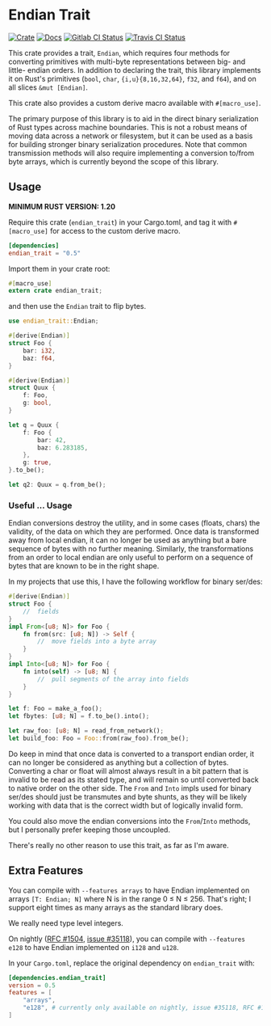 # Endian Trait

[![Crate][crate_svg]][crate]
[![Docs][docs_svg]][docs]
[![Gitlab CI Status][gitlab_svg]][gitlab]
[![Travis CI Status][travis_svg]][travis]

This crate provides a trait, `Endian`, which requires four methods for
converting primitives with multi-byte representations between big- and little-
endian orders. In addition to declaring the trait, this library implements it on
Rust's primitives (`bool`, `char`, `{i,u}{8,16,32,64}`, `f32`, and `f64`), and
on all slices `&mut [Endian]`.

This crate also provides a custom derive macro available with `#[macro_use]`.

The primary purpose of this library is to aid in the direct binary serialization
of Rust types across machine boundaries. This is not a robust means of moving
data across a network or filesystem, but it can be used as a basis for building
stronger binary serialization procedures. Note that common transmission methods
will also require implementing a conversion to/from byte arrays, which is
currently beyond the scope of this library.

## Usage

**MINIMUM RUST VERSION: 1.20**

Require this crate (`endian_trait`) in your Cargo.toml, and tag it with
`#[macro_use]` for access to the custom derive macro.

```toml
[dependencies]
endian_trait = "0.5"
```

Import them in your crate root:

```rust
#[macro_use]
extern crate endian_trait;
```

and then use the `Endian` trait to flip bytes.

```rust
use endian_trait::Endian;

#[derive(Endian)]
struct Foo {
    bar: i32,
    baz: f64,
}

#[derive(Endian)]
struct Quux {
    f: Foo,
    g: bool,
}

let q = Quux {
    f: Foo {
        bar: 42,
        baz: 6.283185,
    },
    g: true,
}.to_be();

let q2: Quux = q.from_be();
```

### Useful ... Usage

Endian conversions destroy the utility, and in some cases (floats, chars) the
validity, of the data on which they are performed. Once data is transformed
away from local endian, it can no longer be used as anything but a bare sequence
of bytes with no further meaning. Similarly, the transformations from an order
to local endian are only useful to perform on a sequence of bytes that are known
to be in the right shape.

In my projects that use this, I have the following workflow for binary ser/des:

```rust
#[derive(Endian)]
struct Foo {
    //  fields
}
impl From<[u8; N]> for Foo {
    fn from(src: [u8; N]) -> Self {
        //  move fields into a byte array
    }
}
impl Into<[u8; N]> for Foo {
    fn into(self) -> [u8; N] {
        //  pull segments of the array into fields
    }
}

let f: Foo = make_a_foo();
let fbytes: [u8; N] = f.to_be().into();

let raw_foo: [u8; N] = read_from_network();
let build_foo: Foo = Foo::from(raw_foo).from_be();
```

Do keep in mind that once data is converted to a transport endian order, it can
no longer be considered as anything but a collection of bytes. Converting a char
or float will almost always result in a bit pattern that is invalid to be read
as its stated type, and will remain so until converted back to native order on
the other side. The `From` and `Into` impls used for binary ser/des should just
be transmutes and byte shunts, as they will be likely working with data that is
the correct width but of logically invalid form.

You could also move the endian conversions into the `From`/`Into` methods, but I
personally prefer keeping those uncoupled.

There's really no other reason to use this trait, as far as I'm aware.

## Extra Features

You can compile with `--features arrays` to have Endian implemented on arrays
`[T: Endian; N]` where N is in the range 0 ≤ N ≤ 256. That's right; I support
eight times as many arrays as the standard library does.

We really need type level integers.

On nightly ([RFC #1504][0], [issue #35118][1]), you can compile with
`--features e128` to have Endian implemented on `i128` and `u128`.

In your `Cargo.toml`, replace the original dependency on `endian_trait` with:

```toml
[dependencies.endian_trait]
version = 0.5
features = [
    "arrays",
    "e128", # currently only available on nightly, issue #35118, RFC #1504
]
```

[0]: https://github.com/rust-lang/rfcs/pull/1504
[1]: https://github.com/rust-lang/rust/issues/35118
[crate]: https://crates.io/crates/endian_trait
[crate_svg]: https://img.shields.io/crates/v/endian_trait.svg
[docs]: https://docs.rs/endian_trait
[docs_svg]: https://docs.rs/endian_trait/badge.svg
[gitlab]: https://gitlab.com/myrrlyn/endian_trait
[gitlab_svg]: https://gitlab.com/myrrlyn/endian_trait/badges/master/build.svg
[travis]: https://travis-ci.org/myrrlyn/endian_trait
[travis_svg]: https://travis-ci.org/myrrlyn/endian_trait.svg?branch=master
